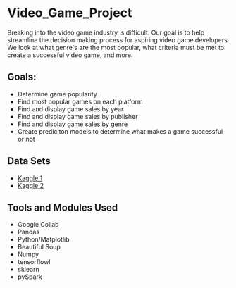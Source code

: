 # Video_Game_Project

Breaking into the video game industry is difficult. Our goal is to help streamline the decision making process for aspiring video game developers. We look at what genre's are the most popular, what criteria must be met to create a successful video game, and more. 

<h2>Goals:</h2>
<ul>
<li>Determine game popularity</li>
<li>Find most popular games on each platform</li>
<li>Find and display game sales by year</li>
<li>Find and display game sales by publisher</li>
<li>Find and display game sales by genre</li>
<li>Create prediciton models to determine what makes a game successful or not</li>
</ul>

<h2>Data Sets</h2>
<ul>
<li><a href="https://www.kaggle.com/datasets/arnabchaki/popular-video-games-1980-2023?resource=download">Kaggle 1</a></li>
<li><a href="https://www.kaggle.com/datasets/ulrikthygepedersen/video-games-sales">Kaggle 2</a></li>
</ul>

<h2>Tools and Modules Used</h2>
<ul>
<li>Google Collab</li>
<li>Pandas</li>
<li>Python/Matplotlib</li>
<li>Beautiful Soup</li>
<li>Numpy</li>
<li>tensorflowl</li>
<li>sklearn</li>
<li>pySpark</li>
</ul>
